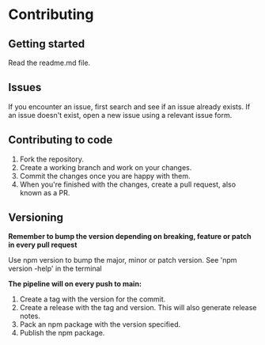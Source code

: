 # Contributing

## Getting started

Read the readme.md file.

## Issues

If you encounter an issue, first search and see if an issue already exists.
If an issue doesn't exist, open a new issue using a relevant issue form.

## Contributing to code

1. Fork the repository.
2. Create a working branch and work on your changes.
3. Commit the changes once you are happy with them.
4. When you're finished with the changes, create a pull request, also known as a PR.

## Versioning

**Remember to bump the version depending on breaking, feature or patch in every pull request**

Use npm version to bump the major, minor or patch version.
See 'npm version -help' in the terminal

**The pipeline will on every push to main:**

1. Create a tag with the version for the commit.
2. Create a release with the tag and version. This will also generate release notes.
3. Pack an npm package with the version specified.
4. Publish the npm package.
